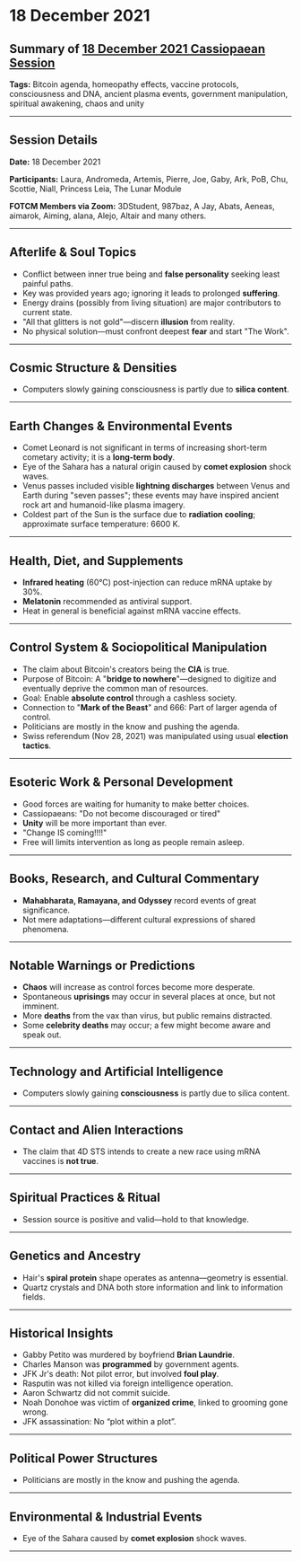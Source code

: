 # 18 December 2021

## Summary of [18 December 2021 Cassiopaean Session](https://cassiopaea.org/forum/threads/session-18-december-2021.51442/)

**Tags:** Bitcoin agenda, homeopathy effects, vaccine protocols, consciousness and DNA, ancient plasma events, government manipulation, spiritual awakening, chaos and unity

---


## Session Details

**Date:** 18 December 2021

**Participants:** Laura, Andromeda, Artemis, Pierre, Joe, Gaby, Ark, PoB, Chu, Scottie, Niall, Princess Leia, The Lunar Module

**FOTCM Members via Zoom:** 3DStudent, 987baz, A Jay, Abats, Aeneas, aimarok, Aiming, alana, Alejo, Altair and many others.

---


## Afterlife & Soul Topics

- Conflict between inner true being and **false personality** seeking least painful paths.
- Key was provided years ago; ignoring it leads to prolonged **suffering**.
- Energy drains (possibly from living situation) are major contributors to current state.
- "All that glitters is not gold"—discern **illusion** from reality.
- No physical solution—must confront deepest **fear** and start "The Work".

---


## Cosmic Structure & Densities

- Computers slowly gaining consciousness is partly due to **silica content**.

---


## Earth Changes & Environmental Events

- Comet Leonard is not significant in terms of increasing short-term cometary activity; it is a **long-term body**.
- Eye of the Sahara has a natural origin caused by **comet explosion** shock waves.
- Venus passes included visible **lightning discharges** between Venus and Earth during "seven passes"; these events may have inspired ancient rock art and humanoid-like plasma imagery.
- Coldest part of the Sun is the surface due to **radiation cooling**; approximate surface temperature: 6600 K.

---


## Health, Diet, and Supplements

- **Infrared heating** (60°C) post-injection can reduce mRNA uptake by 30%.
- **Melatonin** recommended as antiviral support.
- Heat in general is beneficial against mRNA vaccine effects.

---


## Control System & Sociopolitical Manipulation

- The claim about Bitcoin's creators being the **CIA** is true.
- Purpose of Bitcoin: A "**bridge to nowhere**"—designed to digitize and eventually deprive the common man of resources.
- Goal: Enable **absolute control** through a cashless society.
- Connection to "**Mark of the Beast**" and 666: Part of larger agenda of control.
- Politicians are mostly in the know and pushing the agenda.
- Swiss referendum (Nov 28, 2021) was manipulated using usual **election tactics**.

---


## Esoteric Work & Personal Development

- Good forces are waiting for humanity to make better choices.
- Cassiopaeans: "Do not become discouraged or tired"
- **Unity** will be more important than ever.
- "Change IS coming!!!!"
- Free will limits intervention as long as people remain asleep.

---


## Books, Research, and Cultural Commentary

- **Mahabharata, Ramayana, and Odyssey** record events of great significance.
- Not mere adaptations—different cultural expressions of shared phenomena.

---


## Notable Warnings or Predictions

- **Chaos** will increase as control forces become more desperate.
- Spontaneous **uprisings** may occur in several places at once, but not imminent.
- More **deaths** from the vax than virus, but public remains distracted.
- Some **celebrity deaths** may occur; a few might become aware and speak out.

---


## Technology and Artificial Intelligence

- Computers slowly gaining **consciousness** is partly due to silica content.

---


## Contact and Alien Interactions

- The claim that 4D STS intends to create a new race using mRNA vaccines is **not true**.

---


## Spiritual Practices & Ritual

- Session source is positive and valid—hold to that knowledge.

---


## Genetics and Ancestry

- Hair's **spiral protein** shape operates as antenna—geometry is essential.
- Quartz crystals and DNA both store information and link to information fields.

---


## Historical Insights

- Gabby Petito was murdered by boyfriend **Brian Laundrie**.
- Charles Manson was **programmed** by government agents.
- JFK Jr's death: Not pilot error, but involved **foul play**.
- Rasputin was not killed via foreign intelligence operation.
- Aaron Schwartz did not commit suicide.
- Noah Donohoe was victim of **organized crime**, linked to grooming gone wrong.
- JFK assassination: No “plot within a plot”.

---


## Political Power Structures

- Politicians are mostly in the know and pushing the agenda.

---


## Environmental & Industrial Events

- Eye of the Sahara caused by **comet explosion** shock waves.

---



